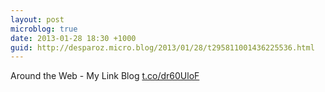 ```yaml
---
layout: post
microblog: true
date: 2013-01-28 18:30 +1000
guid: http://desparoz.micro.blog/2013/01/28/t295811001436225536.html
---
```

Around the Web - My Link Blog [t.co/dr60UloF](http://t.co/dr60UloF)
